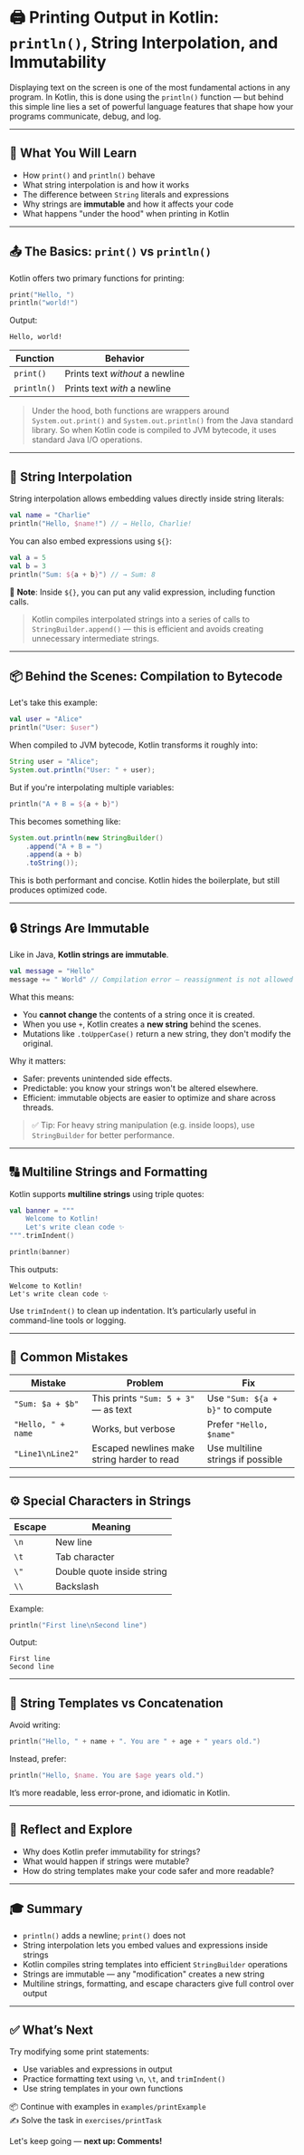 # 🖨️ Printing Output in Kotlin: `println()`, String Interpolation, and Immutability

Displaying text on the screen is one of the most fundamental actions in any program. In Kotlin, this is done using the `println()` function — but behind this simple line lies a set of powerful language features that shape how your programs communicate, debug, and log.

---

## 🧠 What You Will Learn

- How `print()` and `println()` behave
- What string interpolation is and how it works
- The difference between `String` literals and expressions
- Why strings are **immutable** and how it affects your code
- What happens "under the hood" when printing in Kotlin

---

## 📤 The Basics: `print()` vs `println()`

Kotlin offers two primary functions for printing:

```kotlin
print("Hello, ")
println("world!")
```

Output:
```
Hello, world!
```

| Function   | Behavior                         |
|------------|----------------------------------|
| `print()`  | Prints text *without* a newline  |
| `println()`| Prints text *with* a newline     |

> Under the hood, both functions are wrappers around `System.out.print()` and `System.out.println()` from the Java standard library. So when Kotlin code is compiled to JVM bytecode, it uses standard Java I/O operations.

---

## 💬 String Interpolation

String interpolation allows embedding values directly inside string literals:

```kotlin
val name = "Charlie"
println("Hello, $name!") // → Hello, Charlie!
```

You can also embed expressions using `${}`:

```kotlin
val a = 5
val b = 3
println("Sum: ${a + b}") // → Sum: 8
```

📌 **Note**: Inside `${}`, you can put any valid expression, including function calls.

> Kotlin compiles interpolated strings into a series of calls to `StringBuilder.append()` — this is efficient and avoids creating unnecessary intermediate strings.

---

## 📦 Behind the Scenes: Compilation to Bytecode

Let's take this example:

```kotlin
val user = "Alice"
println("User: $user")
```

When compiled to JVM bytecode, Kotlin transforms it roughly into:

```java
String user = "Alice";
System.out.println("User: " + user);
```

But if you're interpolating multiple variables:

```kotlin
println("A + B = ${a + b}")
```

This becomes something like:

```java
System.out.println(new StringBuilder()
    .append("A + B = ")
    .append(a + b)
    .toString());
```

This is both performant and concise. Kotlin hides the boilerplate, but still produces optimized code.

---

## 🔒 Strings Are Immutable

Like in Java, **Kotlin strings are immutable**.

```kotlin
val message = "Hello"
message += " World" // Compilation error — reassignment is not allowed if 'val'
```

What this means:
- You **cannot change** the contents of a string once it is created.
- When you use `+`, Kotlin creates a **new string** behind the scenes.
- Mutations like `.toUpperCase()` return a new string, they don't modify the original.

Why it matters:
- Safer: prevents unintended side effects.
- Predictable: you know your strings won't be altered elsewhere.
- Efficient: immutable objects are easier to optimize and share across threads.

> ✅ Tip: For heavy string manipulation (e.g. inside loops), use `StringBuilder` for better performance.

---

## 🔠 Multiline Strings and Formatting

Kotlin supports **multiline strings** using triple quotes:

```kotlin
val banner = """
    Welcome to Kotlin!
    Let's write clean code ✨
""".trimIndent()

println(banner)
```

This outputs:

```
Welcome to Kotlin!
Let's write clean code ✨
```

Use `trimIndent()` to clean up indentation. It’s particularly useful in command-line tools or logging.

---

## 🎯 Common Mistakes

| Mistake | Problem | Fix |
|--------|---------|-----|
| `"Sum: $a + $b"` | This prints `"Sum: 5 + 3"` — as text | Use `"Sum: ${a + b}"` to compute |
| `"Hello, " + name` | Works, but verbose | Prefer `"Hello, $name"` |
| `"Line1\nLine2"` | Escaped newlines make string harder to read | Use multiline strings if possible |

---

## ⚙️ Special Characters in Strings

| Escape | Meaning           |
|--------|--------------------|
| `\n`   | New line            |
| `\t`   | Tab character       |
| `\"`   | Double quote inside string |
| `\\`   | Backslash           |

Example:

```kotlin
println("First line\nSecond line")
```

Output:
```
First line
Second line
```

---

## 💬 String Templates vs Concatenation

Avoid writing:

```kotlin
println("Hello, " + name + ". You are " + age + " years old.")
```

Instead, prefer:

```kotlin
println("Hello, $name. You are $age years old.")
```

It’s more readable, less error-prone, and idiomatic in Kotlin.

---

## 🤔 Reflect and Explore

- Why does Kotlin prefer immutability for strings?
- What would happen if strings were mutable?
- How do string templates make your code safer and more readable?

---

## 🎓 Summary

- `println()` adds a newline; `print()` does not
- String interpolation lets you embed values and expressions inside strings
- Kotlin compiles string templates into efficient `StringBuilder` operations
- Strings are immutable — any "modification" creates a new string
- Multiline strings, formatting, and escape characters give full control over output

---

## ✅ What’s Next

Try modifying some print statements:
- Use variables and expressions in output
- Practice formatting text using `\n`, `\t`, and `trimIndent()`
- Use string templates in your own functions

📦 Continue with examples in `examples/printExample`  
✍️ Solve the task in `exercises/printTask`

Let's keep going — **next up: Comments!**
